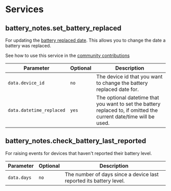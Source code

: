# Services

## battery_notes.set_battery_replaced

For updating the [battery replaced date](./entities.md#battery-replaced). This allows you to change the date a battery was replaced.

See how to use this service in the [community contributions](./community.md)

| Parameter                | Optional | Description                                                                                                           |
| ------------------------ | -------- | --------------------------------------------------------------------------------------------------------------------- |
| `data.device_id`      | `no`    | The device id that you want to change the battery replaced date for. |
| `data.datetime_replaced` | `yes`    | The optional datetime that you want to set the battery replaced to, if omitted the current date/time will be used. |



## battery_notes.check_battery_last_reported

For raising events for devices that haven't reported their battery level.

| Parameter                | Optional | Description                                                                                                           |
| ------------------------ | -------- | --------------------------------------------------------------------------------------------------------------------- |
| `data.days`      | `no`    |  The number of days since a device last reported its battery level. |
